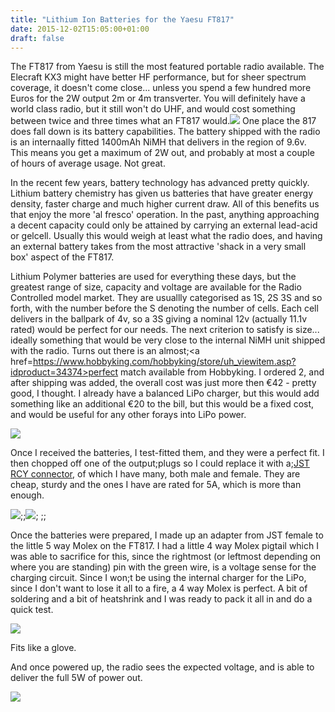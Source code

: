 ```yaml
---
title: "Lithium Ion Batteries for the Yaesu FT817"
date: 2015-12-02T15:05:00+01:00
draft: false
---
```


The FT817 from Yaesu is still the most featured portable radio available. The Elecraft KX3 might have better HF performance, but for sheer spectrum coverage, it doesn't come close... unless you spend a few hundred more Euros for the 2W output 2m or 4m transverter. You will definitely have a world class radio, but it still won't do UHF, and would cost something between twice and three times what an FT817 would.<img src=https://gerryk.sdf.org/site_images/0817.jpg />
One place the 817 does fall down is its battery capabilities. The battery shipped with the radio is an internaally fitted 1400mAh NiMH that delivers in the region of 9.6v. This means you get a maximum of 2W out, and probably at most a couple of hours of average usage. Not great.

In the recent few years, battery technology has advanced pretty quickly. Lithium battery chemistry has given us batteries that have greater energy density, faster charge and much higher current draw. All of this benefits us that enjoy the more 'al fresco' operation. In the past, anything approaching a decent capacity could only be attained by carrying an external lead-acid or gelcell. Usually this would weigh at least what the radio does, and having an external battery takes from the most attractive 'shack in a very small box' aspect of the FT817.

Lithium Polymer batteries are used for everything these days, but the greatest range of size, capacity and voltage are available for the Radio Controlled model market. They are usuallly categorised as 1S, 2S 3S and so forth, with the number before the S denoting the number of cells. Each cell delivers in the ballpark of 4v, so a 3S giving a nominal 12v (actually 11.1v rated) would be perfect for our needs. The next criterion to satisfy is size... ideally something that would be very close to the internal NiMH unit shipped with the radio. Turns out there is an almost;<a href=https://www.hobbyking.com/hobbyking/store/uh_viewitem.asp?idproduct=34374>perfect match available from Hobbyking</a>. I ordered 2, and after shipping was added, the overall cost was just more then €42 - pretty good, I thought. I already have a balanced LiPo charger, but this would add something like an additional €20 to the bill, but this would be a fixed cost, and would be useful for any other forays into LiPo power.

<img src=https://gerryk.sdf.org/site_images/2015-11-28%2010.35.48.jpg />

Once I received the batteries, I test-fitted them, and they were a perfect fit. I then chopped off one of the output;plugs so I could replace it with a;<a href=https://en.wikipedia.org/wiki/JST_connector>JST RCY connector</a>, of which I have many, both male and female. They are cheap, sturdy and the ones I have are rated for 5A, which is more than enough.


<img src=https://gerryk.sdf.org/site_images/2015-11-28%2010.36.07.jpg />;;<img src=https://gerryk.sdf.org/site_images/2015-11-28%2010.36.35.jpg />; ;;

Once the batteries were prepared, I made up an adapter from JST female to the little 5 way Molex on the FT817. I had a little 4 way Molex pigtail which I was able to sacrifice for this, since the rightmost (or leftmost depending on where you are standing) pin with the green wire, is a voltage sense for the charging circuit. Since I won;t be using the internal charger for the LiPo, since I don't want to lose it all to a fire, a 4 way Molex is perfect. A bit of soldering and a bit of heatshrink and I was ready to pack it all in and do a quick test.

<img src=https://gerryk.sdf.org/site_images/2015-11-28%2010.37.56.jpg />

Fits like a glove.

And once powered up, the radio sees the expected voltage, and is able to deliver the full 5W of power out.

<img src=https://gerryk.sdf.org/site_images/2015-11-28%2010.39.59.jpg />
